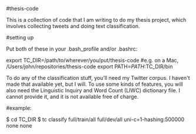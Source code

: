 #thesis-code

This is a collection of code that I am writing to do my thesis project, which involves collecting tweets and doing text classification.

#setting up

Put both of these in your .bash_profile and/or .bashrc:

export TC_DIR=/path/to/wherever/you/put/thesis-code   #e.g. on a Mac, /Users/john/repositories/thesis-code
export PATH=$PATH:$TC_DIR/bin

To do any of the classification stuff, you'll need my Twitter corpus. I haven't made that available yet, but I will. To use some kinds of features, you will also need the Linguistic Inquiry and Word Count (LIWC) dictionary file. I cannot provide it, and it is not available free of charge.

#example:

$ cd TC_DIR
$ tc classify full/train/all full/dev/all uni-c=1-hashing:500000 none none

